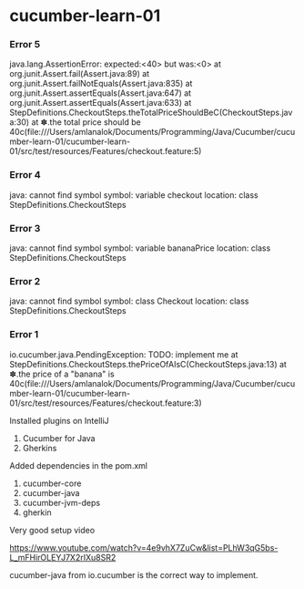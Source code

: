 # cucumber-learn-01



### Error 5
java.lang.AssertionError: expected:<40> but was:<0>
at org.junit.Assert.fail(Assert.java:89)
at org.junit.Assert.failNotEquals(Assert.java:835)
at org.junit.Assert.assertEquals(Assert.java:647)
at org.junit.Assert.assertEquals(Assert.java:633)
at StepDefinitions.CheckoutSteps.theTotalPriceShouldBeC(CheckoutSteps.java:30)
at ✽.the total price should be 40c(file:///Users/amlanalok/Documents/Programming/Java/Cucumber/cucumber-learn-01/cucumber-learn-01/src/test/resources/Features/checkout.feature:5)

### Error 4
java: cannot find symbol
symbol:   variable checkout
location: class StepDefinitions.CheckoutSteps

### Error 3
java: cannot find symbol
symbol:   variable bananaPrice
location: class StepDefinitions.CheckoutSteps

### Error 2
java: cannot find symbol
symbol:   class Checkout
location: class StepDefinitions.CheckoutSteps

### Error 1
io.cucumber.java.PendingException: TODO: implement me
at StepDefinitions.CheckoutSteps.thePriceOfAIsC(CheckoutSteps.java:13)
at ✽.the price of a "banana" is 40c(file:///Users/amlanalok/Documents/Programming/Java/Cucumber/cucumber-learn-01/cucumber-learn-01/src/test/resources/Features/checkout.feature:3)






Installed plugins on IntelliJ
1. Cucumber for Java
2. Gherkins

Added dependencies in the pom.xml
1. cucumber-core
2. cucumber-java
3. cucumber-jvm-deps
4. gherkin

Very good setup video

https://www.youtube.com/watch?v=4e9vhX7ZuCw&list=PLhW3qG5bs-L_mFHirOLEYJ7X2rIXu8SR2

cucumber-java from io.cucumber is the correct way to implement.


